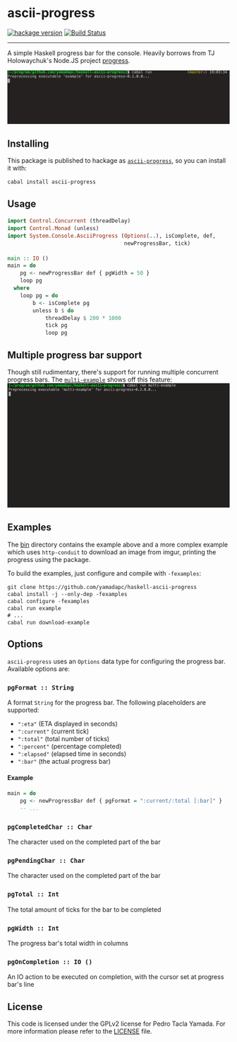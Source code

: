 ascii-progress
==============
[![hackage version](https://img.shields.io/hackage/v/ascii-progress.svg)](http://hackage.haskell.org/package/ascii-progress)
[![Build Status](https://travis-ci.org/yamadapc/haskell-ascii-progress.svg?branch=master)](https://travis-ci.org/yamadapc/haskell-ascii-progress)
- - -
A simple Haskell progress bar for the console. Heavily borrows from TJ
Holowaychuk's Node.JS project [progress](https://github.com/tj/node-progress).

![demo](/demo.gif)

## Installing
This package is published to hackage as
[`ascii-progress`](http://hackage.haskell.org/package/ascii-progress), so you
can install it with:

```
cabal install ascii-progress
```

## Usage
```haskell
import Control.Concurrent (threadDelay)
import Control.Monad (unless)
import System.Console.AsciiProgress (Options(..), isComplete, def,
                                     newProgressBar, tick)

main :: IO ()
main = do
    pg <- newProgressBar def { pgWidth = 50 }
    loop pg
  where
    loop pg = do
        b <- isComplete pg
        unless b $ do
            threadDelay $ 200 * 1000
            tick pg
            loop pg
```

## Multiple progress bar support
Though still rudimentary, there's support for running multiple concurrent
progress bars. The [`multi-example`](/bin/MultiExample.hs) shows off this
feature:
![demo-multi](/demo-multi.gif)

## Examples
The [bin](/bin) directory contains the example above and a more complex example
which uses `http-conduit` to download an image from imgur, printing the
progress using the package.

To build the examples, just configure and compile with `-fexamples`:
```
git clone https://github.com/yamadapc/haskell-ascii-progress
cabal install -j --only-dep -fexamples
cabal configure -fexamples
cabal run example
# ...
cabal run download-example
```

## Options
`ascii-progress` uses an `Options` data type for configuring the progress bar.
Available options are:
### `pgFormat :: String`
A format `String` for the progress bar. The following placeholders are
supported:
- `":eta"` (ETA displayed in seconds)
- `":current"` (current tick)
- `":total"` (total number of ticks)
- `":percent"` (percentage completed)
- `":elapsed"` (elapsed time in seconds)
- `":bar"` (the actual progress bar)

#### Example
```haskell
main = do
    pg <- newProgressBar def { pgFormat = ":current/:total [:bar]" }
    -- ...
```

### `pgCompletedChar :: Char`
The character used on the completed part of the bar

### `pgPendingChar :: Char`
The character used on the completed part of the bar

### `pgTotal :: Int`
The total amount of ticks for the bar to be completed

### `pgWidth :: Int`
The progress bar's total width in columns

### `pgOnCompletion :: IO ()`
An IO action to be executed on completion, with the cursor set at progress
bar's line

## License
This code is licensed under the GPLv2 license for Pedro Tacla Yamada. For more
information please refer to the [LICENSE](/LICENSE) file.
